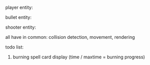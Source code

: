 player entity:

bullet entity:

shooter entity:

all have in common:
    collision detection, movement, rendering


todo list:
1. burning spell card display (time / maxtime = burning progress)
